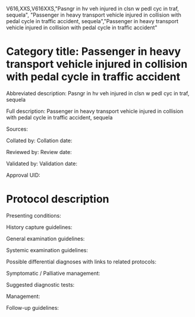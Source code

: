 V616,XXS,V616XXS,"Pasngr in hv veh injured in clsn w pedl cyc in traf, sequela", "Passenger in heavy transport vehicle injured in collision with pedal cycle in traffic accident, sequela","Passenger in heavy transport vehicle injured in collision with pedal cycle in traffic accident"
# Category title: Passenger in heavy transport vehicle injured in collision with pedal cycle in traffic accident

Abbreviated description: Pasngr in hv veh injured in clsn w pedl cyc in traf, sequela

Full description: Passenger in heavy transport vehicle injured in collision with pedal cycle in traffic accident, sequela

Sources:

Collated by:
Collation date:

Reviewed by:
Review date:

Validated by:
Validation date:

Approval UID:

# Protocol description

Presenting conditions:

History capture guidelines:

General examination guidelines:

Systemic examination guidelines:

Possible differential diagnoses with links to related protocols:

Symptomatic / Palliative management:

Suggested diagnostic tests:

Management:

Follow-up guidelines:
